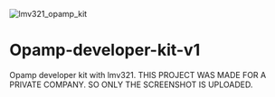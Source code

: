 ![lmv321_opamp_kit](https://user-images.githubusercontent.com/45290421/125198295-0b5d3280-e26a-11eb-9e60-c8432481b4ca.PNG)
# Opamp-developer-kit-v1
Opamp developer kit with lmv321. THIS PROJECT WAS MADE FOR A PRIVATE COMPANY. SO ONLY THE SCREENSHOT IS UPLOADED.
